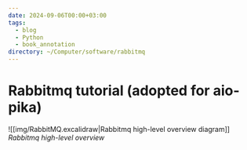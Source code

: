 ```yaml
---
date: 2024-09-06T00:00+03:00
tags:
  - blog
  - Python
  - book_annotation
directory: ~/Computer/software/rabbitmq
---
```


# Rabbitmq tutorial (adopted for aio-pika)

![[img/RabbitMQ.excalidraw|Rabbitmq high-level overview diagram]]
_Rabbitmq high-level overview_

